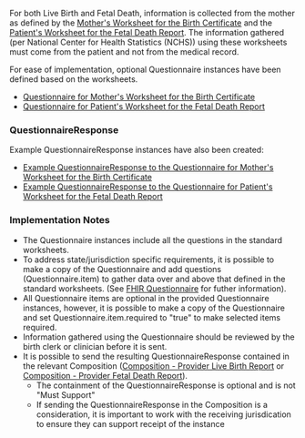 For both Live Birth and Fetal Death, information is collected from the mother as defined by the [Mother's Worksheet for the Birth Certificate](https://www.cdc.gov/nchs/data/dvs/moms-worksheet-2016-508.pdf) and the [Patient's Worksheet for the Fetal Death Report](https://www.cdc.gov/nchs/data/dvs/fetal-death-mother-worksheet-english-2019-508.pdf). The information gathered (per National Center for Health Statistics (NCHS)) using these worksheets must come from the patient and not from the medical record.

For ease of implementation, optional Questionnaire instances have been defined based on the worksheets. 

* [Questionnaire for Mother's Worksheet for the Birth Certificate](Questionnaire-Questionnaire-mothers-live-birth.html)
* [Questionnaire for Patient's Worksheet for the Fetal Death Report](Questionnaire-Questionnaire-patients-fetal-death.html)

### QuestionnaireResponse

Example QuestionnaireResponse instances have also been created:

* [Example QuestionnaireResponse to the Questionnaire for Mother's Worksheet for the Birth Certificate](QuestionnaireResponse-QuestionnaireResponse-patients-fetal-death-carmen-lee.html)
* [Example QuestionnaireResponse to the Questionnaire for Patient's Worksheet for the Fetal Death Report](QuestionnaireResponse-QuestionnaireResponse-mothers-live-birth-jada-quinn.html)

### Implementation Notes
* The Questionnaire instances include all the questions in the standard worksheets.
* To address state/jurisdiction specific requirements, it is possible to make a copy of the Questionnaire and add questions (Questionnaire.item) to gather data over and above that defined in the standard worksheets. (See [FHIR Questionnaire](https://www.hl7.org/fhir/questionnaire.html) for futher information).
* All Questionnaire items are optional in the provided Questionnaire instances, however, it is possible to make a copy of the Questionnaire and set Questionnaire.item.required to "true" to make selected items required.
* Information gathered using the Questionnaire should be reviewed by the birth clerk or clinician before it is sent.
* It is possible to send the resulting QuestionnaireResponse contained in the relevant Composition ([Composition - Provider Live Birth Report](StructureDefinition-Composition-provider-live-birth-report.html) or [Composition - Provider Fetal Death Report](StructureDefinition-Composition-provider-fetal-death-report.html)).
    * The containment of the QuestionnaireResponse is optional and is not "Must Support"
    * If sending the QuestionnaireResponse in the Composition is a consideration, it is important to work with the receiving jurisdication to ensure they can support receipt of the instance